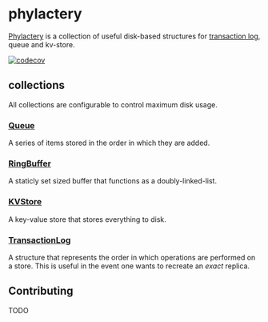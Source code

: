 # phylactery
[Phylactery](./docs/design.md) is a collection of useful disk-based structures for [transaction log](https://www.databricks.com/blog/2019/08/21/diving-into-delta-lake-unpacking-the-transaction-log.html), queue and kv-store.

[![codecov](https://codecov.io/gh/nyanzoo/phylactery/branch/master/graph/badge.svg?token=SJS7Y0CMGI)](https://codecov.io/gh/nyanzoo/phylactery)

## collections
All collections are configurable to control maximum disk usage.

### [Queue](./docs/queue.md)
A series of items stored in the order in which they are added.

### [RingBuffer](./docs/ring-buffer.md)
A staticly set sized buffer that functions as a doubly-linked-list.

### [KVStore](./docs/kvstore.md)
A key-value store that stores everything to disk.

### [TransactionLog](./docs/transaction-log.md)
A structure that represents the order in which operations are performed on a store.
This is useful in the event one wants to recreate an *exact* replica.

## Contributing
TODO
